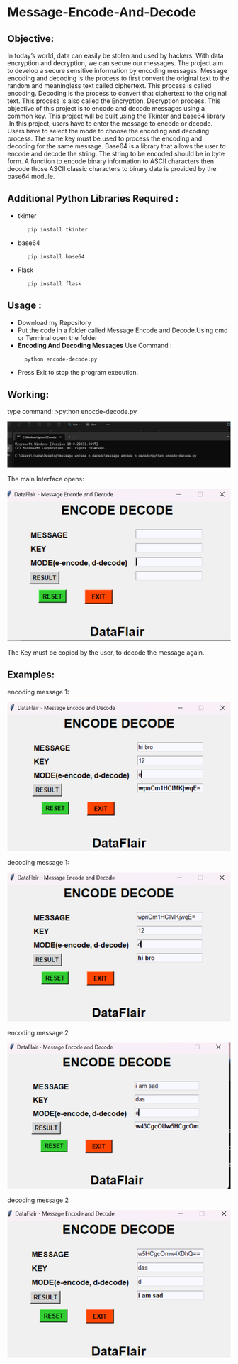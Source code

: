 # Message-Encode-And-Decode

<h2>Objective:</h2>
<p></p>In today’s world, data can easily be stolen and used by hackers. With data encryption and decryption, we can secure our messages. The project aim to develop a secure sensitive information by encoding messages. Message encoding and decoding is the process to first convert the original text to the random and meaningless text called ciphertext. This process is called encoding. Decoding is the process to convert that ciphertext to the original text. This process is also called the Encryption, Decryption process. This objective of this project is to encode and decode messages using a common key. This project will be built using the Tkinter and base64 library .In this project, users have to enter the message to encode or decode. Users have to select the mode to choose the encoding and decoding process. The same key must be used to process the encoding and decoding for the same message. Base64 is a library that allows the user to encode and decode the string. The string to be encoded should be in byte form. A function to encode binary information to ASCII characters then decode those ASCII classic characters to binary data is provided by the base64 module.</p>

<h2>Additional Python Libraries Required :</h2>
<ul>
  <li>tkinter</li>
  
       pip install tkinter
</ul>
<ul>
 <li>base64</li>
  
       pip install base64
</ul>
<ul>
 <li>Flask</li>
  
       pip install flask
</ul>
<h2>Usage :</h2>
 <ul>
  <li>Download my Repository</li>
  <li>Put the code in a folder called Message Encode and Decode.Using cmd or Terminal open the folder</li>
  <li><b>Encoding And Decoding Messages</b> Use Command :</li>
  
      python encode-decode.py
</ul>
<ul>
  <li>Press Exit to stop the program execution.</li>
</ul>
<h2> Working:</h2>


<p>type command:
    >python enocde-decode.py</p>
   
    
<img src="command_for_encode-decode.png">

   <p>The main Interface opens:</p> 
    
<img src="userinterface-med.png">

<P>The Key must be copied by the user, to decode the message again.</P>
<h2> Examples:</h2>

 <p>encoding message 1:</p>
    
<img src="enocding1.png">
<p>decoding message 1:</p> 
    
<img src="decoding1.png">
<p>encoding message 2</p> 
    
<img src="encdoding2.png">
<p>decoding message 2</p> 
    
<img src="decoding2.png">
</p>
